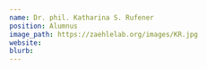 ```yaml
---
name: Dr. phil. Katharina S. Rufener
position: Alumnus
image_path: https://zaehlelab.org/images/KR.jpg
website:
blurb:
---
```

